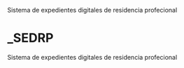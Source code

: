 Sistema de expedientes digitales de residencia profecional
# _SEDRP
Sistema de expedientes digitales de residencia profecional
